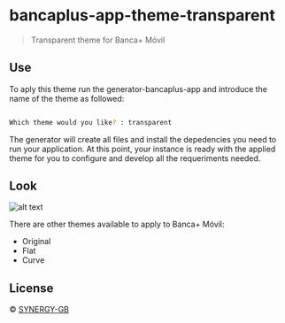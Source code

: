# bancaplus-app-theme-transparent

> Transparent theme for Banca+ Móvil


## Use
To aply this theme run the generator-bancaplus-app and introduce the name of the theme as followed:

```bash

Which theme would you like? : transparent
```

The generator will create all files and install the depedencies you need to run your application. At this point, your instance is ready with the applied theme for you to configure and develop all the requeriments needed.

## Look

![alt text](http://blog.synergy-gb.com/assets/img/temas/tema4_transparent.png)


There are other themes available to apply to Banca+ Móvil:
* Original
* Flat
* Curve


## License

 © [SYNERGY-GB]()

